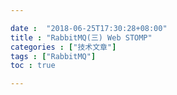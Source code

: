 ```yaml
---

date :  "2018-06-25T17:30:28+08:00" 
title : "RabbitMQ(三) Web STOMP" 
categories : ["技术文章"] 
tags : ["RabbitMQ"] 
toc : true

---
```


